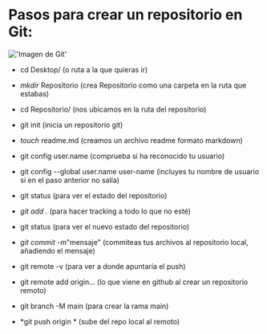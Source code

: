 # **Pasos para crear un repositorio en Git:**  
  !['Imagen de Git'](https://upload.wikimedia.org/wikipedia/commons/thumb/e/e0/Git-logo.svg/640px-Git-logo.svg.png "Logo de Git")
- cd Desktop/ (o ruta a la que quieras ir)
+ *mkdir* Repositorio (crea Repositorio como una carpeta en la ruta que estabas)
- cd Repositorio/ (nos ubicamos en la ruta del repositorio)
+ git init (inicia un repositorio git)
- *touch* readme.md (creamos un archivo readme formato markdown)
+ git config user.name (comprueba si ha reconocido tu usuario)
- git config --global user.name user-name (incluyes tu nombre de usuario si en el paso anterior no salía)
+ git status (para ver el estado del repositorio)
- *git add .* (para hacer tracking a todo lo que no esté)
+ git status (para ver el nuevo estado del repositorio)
- *git commit -m*"mensaje" (commiteas tus archivos al repositorio local, añadiendo el mensaje)
+ git remote -v (para ver a donde apuntaría el push)
- git remote add origin... (lo que viene en github al crear un repositorio remoto)
+ git branch -M main (para crear la rama main)
- *git push origin * (sube del repo local al remoto)
